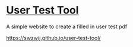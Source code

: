 # [User Test Tool](https://swzwij.github.io/user-test-tool/)

A simple website to create a filled in user test pdf

https://swzwij.github.io/user-test-tool/
